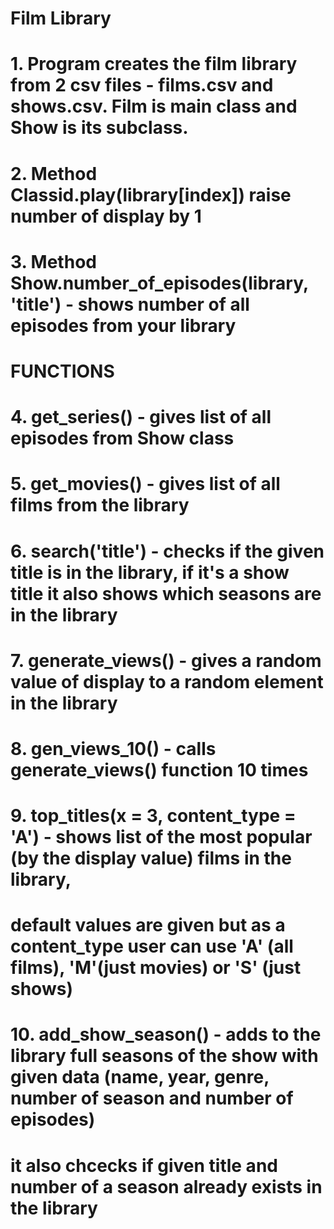 # Film Library
# 1. Program creates the film library from 2 csv files - films.csv and shows.csv. Film is main class and Show is its subclass.
# 2. Method Classid.play(library[index]) raise number of display by 1
# 3. Method Show.number_of_episodes(library, 'title') - shows number of all episodes from your library
# FUNCTIONS
# 4. get_series() - gives list of all episodes from Show class
# 5. get_movies() - gives list of all films from the library
# 6. search('title') - checks if the given title is in the library, if it's a show title it also shows which seasons are in the library
# 7. generate_views() - gives a random value of display to a random element in the library
# 8. gen_views_10() - calls generate_views() function 10 times
# 9. top_titles(x = 3, content_type = 'A') - shows list of the most popular (by the display value) films in the library,
#    default values are given but as a content_type user can use 'A' (all films), 'M'(just movies) or 'S' (just shows)
# 10. add_show_season() - adds to the library full seasons of the show with given data (name, year, genre, number of season and number of episodes)
#     it also chcecks if given title and number of a season already exists in the library